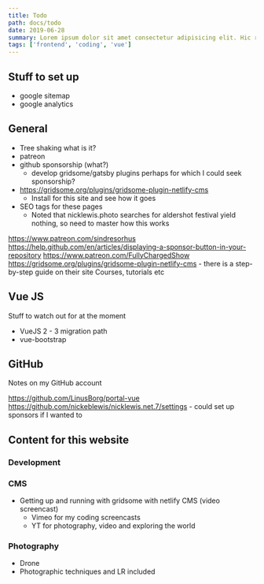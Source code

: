 ```yaml
---
title: Todo
path: docs/todo
date: 2019-06-28
summary: Lorem ipsum dolor sit amet consectetur adipisicing elit. Hic rerum earum quos explicabo suscipit maxime iste qui nihil. Reiciendis asperiores minus necessitatibus
tags: ['frontend', 'coding', 'vue']
---
```


## Stuff to set up
- google sitemap
- google analytics

## General
- Tree shaking what is it?
- patreon
- github sponsorship (what?)
  - develop gridsome/gatsby plugins perhaps for which I could seek sponsorship?
- https://gridsome.org/plugins/gridsome-plugin-netlify-cms 
  - Install for this site and see how it goes
- SEO tags for these pages
  - Noted that nicklewis.photo searches for aldershot festival yield nothing, so need to master how this works

https://www.patreon.com/sindresorhus
https://help.github.com/en/articles/displaying-a-sponsor-button-in-your-repository
https://www.patreon.com/FullyChargedShow
https://gridsome.org/plugins/gridsome-plugin-netlify-cms - there is a step-by-step guide on their site
Courses, tutorials etc

## Vue JS

Stuff to watch out for at the moment

- VueJS 2 - 3 migration path
- vue-bootstrap 

## GitHub

Notes on my GitHub account

https://github.com/LinusBorg/portal-vue
https://github.com/nickeblewis/nicklewis.net.7/settings - could set up sponsors if I wanted to

## Content for this website

### Development
### CMS
- Getting up and running with gridsome with netlify CMS (video screencast)
  - Vimeo for my coding screencasts
  - YT for photography, video and exploring the world
### Photography
- Drone
- Photographic techniques and LR included